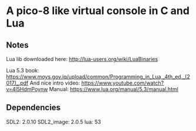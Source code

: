 # A pico-8 like virtual console in C and Lua

## Notes

Lua lib downloaded here: http://lua-users.org/wiki/LuaBinaries

Lua 5.3 book: https://www.moys.gov.iq/upload/common/Programming_in_Lua,_4th_ed._(2017)_.pdf
And nice intro video: https://www.youtube.com/watch?v=4l5HdmPoynw
Manual: https://www.lua.org/manual/5.3/manual.html

## Dependencies

SDL2: 2.0.10
SDL2_image: 2.0.5
lua: 53
